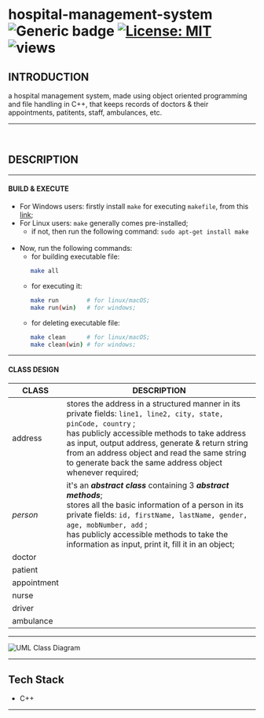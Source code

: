 # hospital-management-system &nbsp; ![Generic badge](https://img.shields.io/badge/University-Project-red.svg) [![License: MIT](https://img.shields.io/badge/License-MIT-yellow.svg)](https://en.wikipedia.org/wiki/MIT_License) ![views](https://visitor-badge.glitch.me/badge?page_id=code-chaser.h-m-s) &nbsp;
## INTRODUCTION
a hospital management system, made using object oriented programming and file handling in C++, that keeps records of doctors & their appointments, patitents, staff, ambulances, etc.

___

<br>

## DESCRIPTION
___
#### BUILD & EXECUTE
- For Windows users: firstly install ` make ` for executing ` makefile `, from this [link](https://stackoverflow.com/questions/32127524/how-to-install-and-use-make-in-windows);
- For Linux users: ` make ` generally comes pre-installed;
   - if not, then run the following command: ` sudo apt-get install make `
   <br>
- Now, run the following commands:
   - for building executable file: 
  ```bash
     make all
  ```
   - for executing it:
  ```bash
     make run        # for linux/macOS;
     make run(win)   # for windows;
  ```
   - for deleting executable file:
  ```bash
     make clean      # for linux/macOS;
     make clean(win) # for windows;
  ```
___

#### CLASS DESIGN
|CLASS|DESCRIPTION|
|-----|-----------|
|address|stores the address in a structured manner in its private fields: ` line1, line2, city, state, pinCode, country ` ;<br>has publicly accessible methods to take address as input, output address, generate & return string from an address object and read the same string to generate back the same address object whenever required;|
|_person_|it's an **_abstract class_** containing 3 **_abstract methods_**;<br>stores all the basic information of a person in its private fields: ` id, firstName, lastName, gender, age, mobNumber, add ` ;<br>has publicly accessible methods to take the information as input, print it, fill it in an object;
|doctor||
|patient||
|appointment||
|nurse||
|driver||
|ambulance||
___


![UML Class Diagram](https://user-images.githubusercontent.com/63065397/124445049-d437de80-dd9c-11eb-8ca1-6b39742f5bf4.png)

___

## Tech Stack
* C++

___
